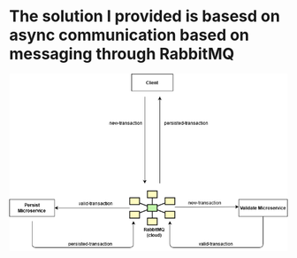 # The solution I provided is basesd on async communication based on messaging through RabbitMQ

![Image of Yaktocat](schema.png)
